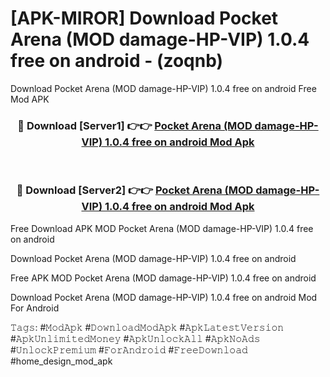 # [APK-MIROR] Download Pocket Arena (MOD damage-HP-VIP) 1.0.4 free on android - (zoqnb)
Download Pocket Arena (MOD damage-HP-VIP) 1.0.4 free on android Free Mod APK

<div align="center">
<h3>🔴 Download [Server1] 👉👉 <a href="https://apk-comot.site?title=Pocket_Arena_(MOD_damage-HP-VIP)_1.0.4_free_on_android">Pocket Arena (MOD damage-HP-VIP) 1.0.4 free on android Mod Apk</a></h3><br>

<h3>🔴 Download [Server2] 👉👉 <a href="https://apk-comot.site?title=Pocket_Arena_(MOD_damage-HP-VIP)_1.0.4_free_on_android">Pocket Arena (MOD damage-HP-VIP) 1.0.4 free on android Mod Apk</a></h3>
</div>


Free Download APK MOD Pocket Arena (MOD damage-HP-VIP) 1.0.4 free on android

Download Pocket Arena (MOD damage-HP-VIP) 1.0.4 free on android 

Free APK MOD Pocket Arena (MOD damage-HP-VIP) 1.0.4 free on android 

Download Pocket Arena (MOD damage-HP-VIP) 1.0.4 free on android Mod For Android

𝚃𝚊𝚐𝚜: #𝙼𝚘𝚍𝙰𝚙𝚔 #𝙳𝚘𝚠𝚗𝚕𝚘𝚊𝚍𝙼𝚘𝚍𝙰𝚙𝚔 #𝙰𝚙𝚔𝙻𝚊𝚝𝚎𝚜𝚝𝚅𝚎𝚛𝚜𝚒𝚘𝚗 #𝙰𝚙𝚔𝚄𝚗𝚕𝚒𝚖𝚒𝚝𝚎𝚍𝙼𝚘𝚗𝚎𝚢 #𝙰𝚙𝚔𝚄𝚗𝚕𝚘𝚌𝚔𝙰𝚕𝚕 #𝙰𝚙𝚔𝙽𝚘𝙰𝚍𝚜 #𝚄𝚗𝚕𝚘𝚌𝚔𝙿𝚛𝚎𝚖𝚒𝚞𝚖 #𝙵𝚘𝚛𝙰𝚗𝚍𝚛𝚘𝚒𝚍 #𝙵𝚛𝚎𝚎𝙳𝚘𝚠𝚗𝚕𝚘𝚊𝚍 #home_design_mod_apk